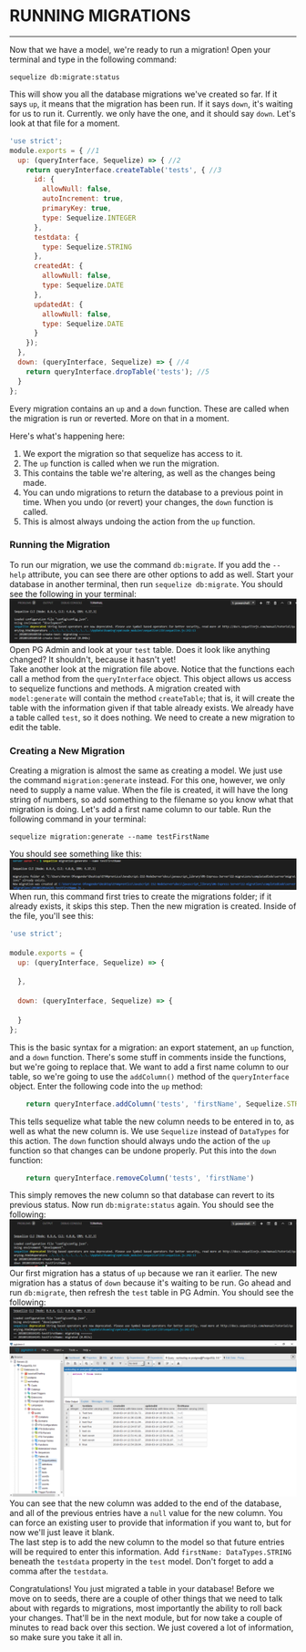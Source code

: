 # RUNNING MIGRATIONS
---

Now that we have a model, we're ready to run a migration! Open your terminal and type in the following command:
```
sequelize db:migrate:status
```
This will show you all the database migrations we've created so far. If it says `up`, it means that the migration has been run. If it says `down`, it's waiting for us to run it. Currently. we only have the one, and it should say `down`. Let's look at that file for a moment.

```js
'use strict';
module.exports = { //1
  up: (queryInterface, Sequelize) => { //2
    return queryInterface.createTable('tests', { //3
      id: {
        allowNull: false,
        autoIncrement: true,
        primaryKey: true,
        type: Sequelize.INTEGER
      },
      testdata: {
        type: Sequelize.STRING
      },
      createdAt: {
        allowNull: false,
        type: Sequelize.DATE
      },
      updatedAt: {
        allowNull: false,
        type: Sequelize.DATE
      }
    });
  },
  down: (queryInterface, Sequelize) => { //4
    return queryInterface.dropTable('tests'); //5
  }
};
```
Every migration contains an `up` and a `down` function. These are called when the migration is run or reverted. More on that in a moment.

Here's what's happening here:
1. We export the migration so that sequelize has access to it.
2. The `up` function is called when we run the migration.
3. This contains the table we're altering, as well as the changes being made.
4. You can undo migrations to return the database to a previous point in time. When you undo (or revert) your changes, the `down` function is called.
5. This is almost always undoing the action from the `up` function.

### Running the Migration
To run our migration, we use the command `db:migrate`. If you add the `--help` attribute, you can see there are other options to add as well. Start your database in another terminal, then run `sequelize db:migrate`. You should see the following in your terminal: <br> ![firstMigration](assets/firstMigration.png) <br>
Open PG Admin and look at your `test` table. Does it look like anything changed? It shouldn't, because it hasn't yet! <br>
Take another look at the migration file above. Notice that the functions each call a method from the `queryInterface` object. This object allows us access to sequelize functions and methods. A migration created with `model:generate` will contain the method `createTable`; that is, it will create the table with the information given if that table already exists. We already have a table called `test`, so it does nothing. We need to create a new migration to edit the table.

### Creating a New Migration
Creating a migration is almost the same as creating a model. We just use the command `migration:generate` instead. For this one, however, we only need to supply a name value. When the file is created, it will have the long string of numbers, so add something to the filename so you know what that migration is doing. Let's add a first name column to our table. Run the following command in your terminal:
```
sequelize migration:generate --name testFirstName
```
You should see something like this: <br> ![newMigration](assets/newMigration.png) <br>
When run, this command first tries to create the migrations folder; if it already exists, it skips this step. Then the new migration is created. Inside of the file, you'll see this:

```js
'use strict';

module.exports = {
  up: (queryInterface, Sequelize) => {

  },

  down: (queryInterface, Sequelize) => {

  }
};
```
This is the basic syntax for a migration: an export statement, an `up` function, and a `down` function. There's some stuff in comments inside the functions, but we're going to replace that. We want to add a first name column to our table, so we're going to use the `addColumn()` method of the `queryInterface` object. Enter the following code into the `up` method:
```js
    return queryInterface.addColumn('tests', 'firstName', Sequelize.STRING)
```
This tells sequelize what table the new column needs to be entered in to, as well as what the new column is. We use `Sequelize` instead of `DataTypes` for this action. The `down` function should always undo the action of the `up` function so that changes can be undone properly. Put this into the `down` function:

```js
    return queryInterface.removeColumn('tests', 'firstName')
```
This simply removes the new column so that database can revert to its previous status. Now run `db:migrate:status` again. You should see the following: <br>
![migrationStatus](assets/migrationStatus2.png) <br>
Our first migration has a status of `up` because we ran it earlier. The new migration has a status of `down` because it's waiting to be run. Go ahead and run `db:migrate`, then refresh the `test` table in PG Admin. You should see the following: <br>
![newMigrationConsole](assets/newMigrationConsole.png) <br>
![newMigrationDatabase](assets/newMigrationDatabase.png)<br>
You can see that the new column was added to the end of the database, and all of the previous entries have a `null` value for the new column. You can force an existing user to provide that information if you want to, but for now we'll just leave it blank. <br>
The last step is to add the new column to the model so that future entries will be required to enter this information. Add `firstName: DataTypes.STRING` beneath the `testdata` property in the `test` model. Don't forget to add a comma after the `testdata`.<br>

Congratulations! You just migrated a table in your database! Before we move on to seeds, there are a couple of other things that we need to talk about with regards to migrations, most importantly the ability to roll back your changes. That'll be in the next module, but for now take a couple of minutes to read back over this section. We just covered a lot of information, so make sure you take it all in.